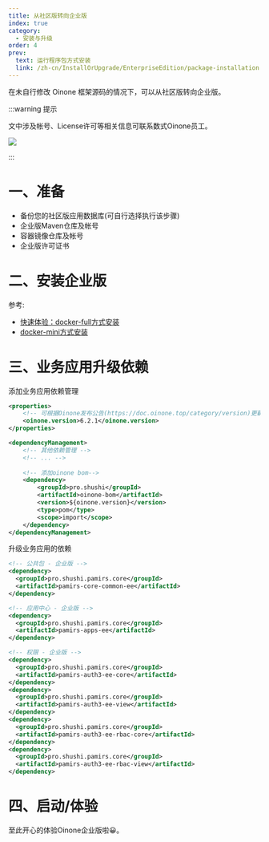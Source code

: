```yaml
---
title: 从社区版转向企业版
index: true
category:
  - 安装与升级
order: 4
prev:
  text: 运行程序包方式安装
  link: /zh-cn/InstallOrUpgrade/EnterpriseEdition/package-installation.md
---
```

在未自行修改 Oinone 框架源码的情况下，可以从社区版转向企业版。

:::warning 提示

文中涉及帐号、License许可等相关信息可联系数式Oinone员工。

![](https://oinone-jar.oss-cn-zhangjiakou.aliyuncs.com/welcome-document/Installation-and-Upgrade/from-community-to-enterprise/1749644175194-053883e1-63e3-40ed-9f9f-9b9541ec832f.png)

:::

# 一、准备

+ 备份您的社区版应用数据库(可自行选择执行该步骤)
+ 企业版Maven仓库及帐号
+ 容器镜像仓库及帐号
+ 企业版许可证书

# 二、安装企业版

参考:

+  [快速体验：docker-full方式安装](/zh-cn/InstallOrUpgrade/EnterpriseEdition/docker-full-installation.md)
+  [docker-mini方式安装](/zh-cn/InstallOrUpgrade/EnterpriseEdition/docker-mini-installation.md)

# 三、业务应用升级依赖

添加业务应用依赖管理

```xml
<properties>
    <!-- 可根据Oinone发布公告(https://doc.oinone.top/category/version)更新版本 -->
    <oinone.version>6.2.1</oinone.version>
</properties>

<dependencyManagement>
    <!-- 其他依赖管理 -->
    <!-- ... -->
  
    <!-- 添加oinone bom-->
    <dependency>
        <groupId>pro.shushi</groupId>
        <artifactId>oinone-bom</artifactId>
        <version>${oinone.version}</version>
        <type>pom</type>
        <scope>import</scope>
    </dependency>
</dependencyManagement>
```

升级业务应用的依赖

```xml
<!-- 公共包 - 企业版 -->
<dependency>
  <groupId>pro.shushi.pamirs.core</groupId>
  <artifactId>pamirs-core-common-ee</artifactId>
</dependency>

<!-- 应用中心 - 企业版 -->
<dependency>
  <groupId>pro.shushi.pamirs.core</groupId>
  <artifactId>pamirs-apps-ee</artifactId>
</dependency>

<!-- 权限 - 企业版 -->
<dependency>
  <groupId>pro.shushi.pamirs.core</groupId>
  <artifactId>pamirs-auth3-ee-core</artifactId>
</dependency>
<dependency>
  <groupId>pro.shushi.pamirs.core</groupId>
  <artifactId>pamirs-auth3-ee-view</artifactId>
</dependency>
<dependency>
  <groupId>pro.shushi.pamirs.core</groupId>
  <artifactId>pamirs-auth3-ee-rbac-core</artifactId>
</dependency>
<dependency>
  <groupId>pro.shushi.pamirs.core</groupId>
  <artifactId>pamirs-auth3-ee-rbac-view</artifactId>
</dependency>
```



# 四、启动/体验

至此开心的体验Oinone企业版啦😀。





